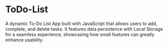 # ToDo-List
A dynamic To-Do List App built with JavaScript that allows users to add, complete, and delete tasks. It features data persistence with Local Storage for a seamless experience, showcasing how small features can greatly enhance usability.
